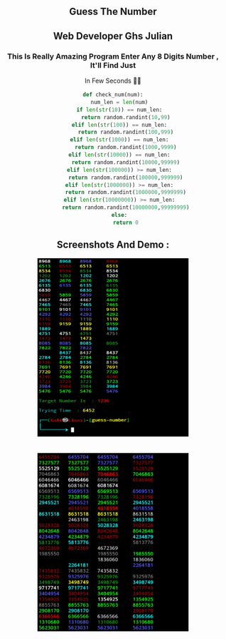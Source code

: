<center>

## Guess The Number 

## Web Developer Ghs Julian

### This Is Really Amazing Program Enter Any 8 Digits Number , It'll Find Just
In Few Seconds 👩‍💻
```python
def check_num(num):
    num_len = len(num)
    if len(str(10)) == num_len:
        return random.randint(10,99)
    elif len(str(100)) == num_len:
        return random.randint(100,999)
    elif len(str(1000)) == num_len:
        return random.randint(1000,9999)
    elif len(str(10000)) == num_len:
        return random.randint(10000,99999)
    elif len(str(100000)) >= num_len:
        return random.randint(100000,999999)
    elif len(str(1000000)) >= num_len:
        return random.randint(1000000,9999999)
    elif len(str(10000000)) >= num_len:
        return random.randint(10000000,99999999)
    else:
        return 0
```


## Screenshots And Demo :

<img src="ss/S1.png" width="340" height="400">
<br><br><br>
<img src="ss/S2.png" width="340" height="400">

</center>